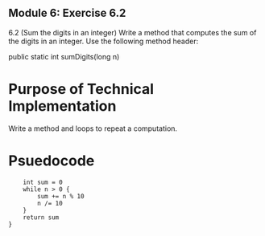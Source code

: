## Module 6: Exercise 6.2
6.2 (Sum the digits in an integer) Write a method that computes the sum of the digits in an integer. Use the following method header:

public static int sumDigits(long n)

# Purpose of Technical Implementation
Write a method and loops to repeat a computation.

# Psuedocode
```fn SumDigits(int n) -> n {
    int sum = 0
    while n > 0 {
        sum += n % 10
        n /= 10
    }
    return sum
}
```
